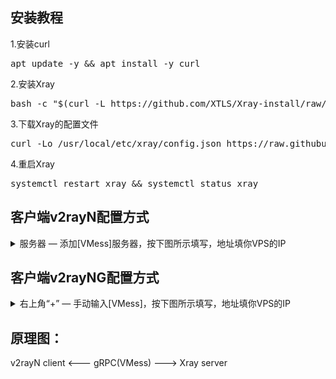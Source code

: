 ## 安装教程

1.安装curl

<pre>apt update -y && apt install -y curl</pre>

2.安装Xray

<pre>bash -c "$(curl -L https://github.com/XTLS/Xray-install/raw/main/install-release.sh)" @ install</pre>

3.下载Xray的配置文件

<pre>curl -Lo /usr/local/etc/xray/config.json https://raw.githubusercontent.com/chika0801/Xray-examples/main/VMess-gRPC/config_server.json</pre>

4.重启Xray

<pre>systemctl restart xray && systemctl status xray</pre>

## 客户端v2rayN配置方式

<details><summary>服务器 — 添加[VMess]服务器，按下图所示填写，地址填你VPS的IP</summary>

![1](https://user-images.githubusercontent.com/88967758/133038521-a5ff5c72-4743-4193-aa7b-b805a1f730aa.jpg)</details>

## 客户端v2rayNG配置方式

<details><summary>右上角“+” — 手动输入[VMess]，按下图所示填写，地址填你VPS的IP</summary>

![Screenshot_20210913-150332](https://user-images.githubusercontent.com/88967758/133039075-cf96a28b-1729-4d98-9f66-2ee97beea469.jpg)</details>

## 原理图：
v2rayN client <--- gRPC(VMess) ---> Xray server
